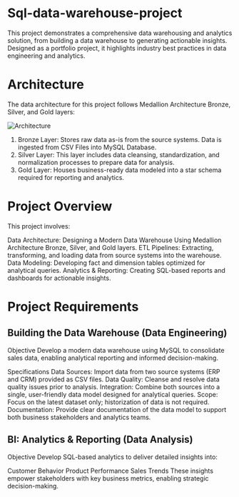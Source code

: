 # Sql-data-warehouse-project
This project demonstrates a comprehensive data warehousing and analytics solution, from building a data warehouse to generating actionable insights. Designed as a portfolio project, it highlights industry best practices in data engineering and analytics.

# Architecture
The data architecture for this project follows Medallion Architecture Bronze, Silver, and Gold layers:

![Architecture](https://github.com/user-attachments/assets/950ed5fe-d4ce-4e9a-a9df-99ebc166a1a9)

1. Bronze Layer: Stores raw data as-is from the source systems. Data is ingested from CSV Files into MySQL Database.
2. Silver Layer: This layer includes data cleansing, standardization, and normalization processes to prepare data for analysis.
3. Gold Layer: Houses business-ready data modeled into a star schema required for reporting and analytics.

# Project Overview

This project involves:

Data Architecture: Designing a Modern Data Warehouse Using Medallion Architecture Bronze, Silver, and Gold layers.
ETL Pipelines: Extracting, transforming, and loading data from source systems into the warehouse.
Data Modeling: Developing fact and dimension tables optimized for analytical queries.
Analytics & Reporting: Creating SQL-based reports and dashboards for actionable insights.

# Project Requirements
## Building the Data Warehouse (Data Engineering)
Objective
Develop a modern data warehouse using MySQL to consolidate sales data, enabling analytical reporting and informed decision-making.

Specifications
Data Sources: Import data from two source systems (ERP and CRM) provided as CSV files.
Data Quality: Cleanse and resolve data quality issues prior to analysis.
Integration: Combine both sources into a single, user-friendly data model designed for analytical queries.
Scope: Focus on the latest dataset only; historization of data is not required.
Documentation: Provide clear documentation of the data model to support both business stakeholders and analytics teams.

## BI: Analytics & Reporting (Data Analysis)
Objective
Develop SQL-based analytics to deliver detailed insights into:

Customer Behavior
Product Performance
Sales Trends
These insights empower stakeholders with key business metrics, enabling strategic decision-making.



